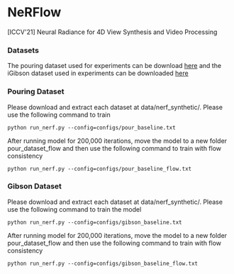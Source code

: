 # NeRFlow
[ICCV'21] Neural Radiance for 4D View Synthesis and Video Processing

### Datasets

The pouring dataset used for experiments can be download [here]("https://www.dropbox.com/s/bnnjixu1ihyxwn3/pouring_dataset.tar.gz?dl=0") and the iGibson dataset used in 
experiments can be downloaded [here]("https://www.dropbox.com/s/iu12rz0emjp5ija/gibson_dataset.tar?dl=0")

### Pouring Dataset

Please download and extract each dataset at data/nerf\_synthetic/. Please use the following command to train 

```
python run_nerf.py --config=configs/pour_baseline.txt
```

After running model for 200,000 iterations, move the model to a new folder pour\_dataset\_flow and then use the following command
to train with flow consistency

```
python run_nerf.py --config=configs/pour_baseline_flow.txt
```


### Gibson Dataset

Please download and extract each dataset at data/nerf\_synthetic/. Please use the following command to train the model 

```
python run_nerf.py --config=configs/gibson_baseline.txt
```

After running model for 200,000 iterations, move the model to a new folder pour\_dataset\_flow and then use the following command
to train with flow consistency

```
python run_nerf.py --config=configs/gibson_baseline_flow.txt
```

